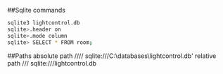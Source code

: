 ##Sqlite commands

```sh
sqlite3 lightcontrol.db
sqlite>.header on
sqlite>.mode column
sqlite> SELECT * FROM room;
```

##Paths
absolute path ////
sqlite:///C:\databases\lightcontrol.db'
relative path ///
sqlite:///lightcontrol.db
